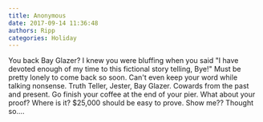 ```yaml
---
title: Anonymous
date: 2017-09-14 11:36:48
authors: Ripp
categories: Holiday
---
```


 You back Bay Glazer?  I knew you were bluffing when  you said "I have devoted enough of my time to this fictional story telling, Bye!"   Must be pretty lonely to come back so soon. Can't even keep your word while talking nonsense. Truth Teller, Jester, Bay Glazer. 
Cowards from the past and present. Go finish your coffee at the end of your pier. What about your proof?  Where is it? $25,000 should be easy to prove. Show me??  Thought so....